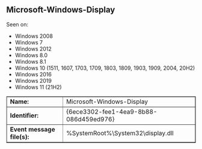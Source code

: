 ## Microsoft-Windows-Display

Seen on:
* Windows 2008
* Windows 7
* Windows 2012
* Windows 8.0
* Windows 8.1
* Windows 10 (1511, 1607, 1703, 1709, 1803, 1809, 1903, 1909, 2004, 20H2)
* Windows 2016
* Windows 2019
* Windows 11 (21H2)

<table border="1" class="docutils">
  <tbody>
    <tr>
      <td><b>Name:</b></td>
      <td>Microsoft-Windows-Display</td>
    </tr>
    <tr>
      <td><b>Identifier:</b></td>
      <td>{6ece3302-fee1-4ea9-8b88-086d459ed976}</td>
    </tr>
    <tr>
      <td><b>Event message file(s):</b></td>
      <td>%SystemRoot%\System32\display.dll</td>
    </tr>
  </tbody>
</table>

&nbsp;

